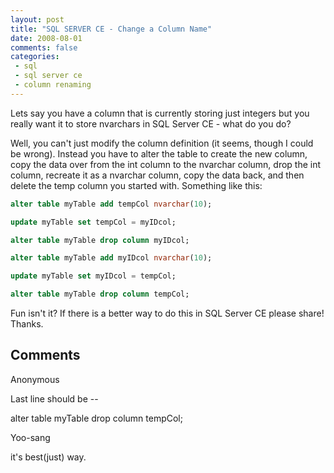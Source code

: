 ```yaml
---
layout: post
title: "SQL SERVER CE - Change a Column Name"
date: 2008-08-01
comments: false
categories:
 - sql
 - sql server ce
 - column renaming
---
```

Lets say you have a column that is currently storing just integers but you
really want it to store nvarchars in SQL Server CE - what do you do?

Well, you can't just modify the column definition (it seems, though I could be
wrong). Instead you have to alter the table to create the new column, copy the
data over from the int column to the nvarchar column, drop the int column,
recreate it as a nvarchar column, copy the data back, and then delete the temp
column you started with. Something like this:




```sql
alter table myTable add tempCol nvarchar(10);

update myTable set tempCol = myIDcol;

alter table myTable drop column myIDcol;

alter table myTable add myIDcol nvarchar(10);

update myTable set myIDcol = tempCol;

alter table myTable drop column tempCol;


```





Fun isn't it?  If there is a better way to do this in SQL Server CE please share!  Thanks.





## Comments











Anonymous






Last line should be --

alter table myTable drop column tempCol;











Yoo-sang






it's best(just) way.










